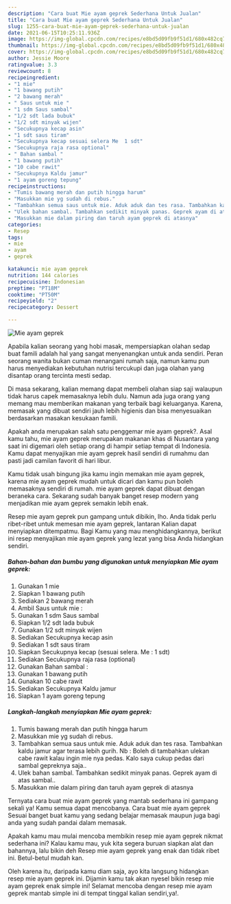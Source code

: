```yaml
---
description: "Cara buat Mie ayam geprek Sederhana Untuk Jualan"
title: "Cara buat Mie ayam geprek Sederhana Untuk Jualan"
slug: 1255-cara-buat-mie-ayam-geprek-sederhana-untuk-jualan
date: 2021-06-15T10:25:11.936Z
image: https://img-global.cpcdn.com/recipes/e8bd5d09fb9f51d1/680x482cq70/mie-ayam-geprek-foto-resep-utama.jpg
thumbnail: https://img-global.cpcdn.com/recipes/e8bd5d09fb9f51d1/680x482cq70/mie-ayam-geprek-foto-resep-utama.jpg
cover: https://img-global.cpcdn.com/recipes/e8bd5d09fb9f51d1/680x482cq70/mie-ayam-geprek-foto-resep-utama.jpg
author: Jessie Moore
ratingvalue: 3.3
reviewcount: 8
recipeingredient:
- "1 mie"
- "1 bawang putih"
- "2 bawang merah"
- " Saus untuk mie "
- "1 sdm Saus sambal"
- "1/2 sdt lada bubuk"
- "1/2 sdt minyak wijen"
- "Secukupnya kecap asin"
- "1 sdt saus tiram"
- "Secukupnya kecap sesuai selera Me  1 sdt"
- "Secukupnya raja rasa optional"
- " Bahan sambal "
- "1 bawang putih"
- "10 cabe rawit"
- "Secukupnya Kaldu jamur"
- "1 ayam goreng tepung"
recipeinstructions:
- "Tumis bawang merah dan putih hingga harum"
- "Masukkan mie yg sudah di rebus."
- "Tambahkan semua saus untuk mie. Aduk aduk dan tes rasa. Tambahkan kaldu jamur agar terasa lebih gurih. Nb : Boleh di tambahkan ulekan cabe rawit kalau ingin mie nya pedas. Kalo saya cukup pedas dari sambal gepreknya saja.."
- "Ulek bahan sambal. Tambahkan sedikit minyak panas. Geprek ayam di atas sambal.."
- "Masukkan mie dalam piring dan taruh ayam geprek di atasnya"
categories:
- Resep
tags:
- mie
- ayam
- geprek

katakunci: mie ayam geprek 
nutrition: 144 calories
recipecuisine: Indonesian
preptime: "PT18M"
cooktime: "PT50M"
recipeyield: "2"
recipecategory: Dessert

---
```



![Mie ayam geprek](https://img-global.cpcdn.com/recipes/e8bd5d09fb9f51d1/680x482cq70/mie-ayam-geprek-foto-resep-utama.jpg)

Apabila kalian seorang yang hobi masak, mempersiapkan olahan sedap buat famili adalah hal yang sangat menyenangkan untuk anda sendiri. Peran seorang  wanita bukan cuman menangani rumah saja, namun kamu pun harus menyediakan kebutuhan nutrisi tercukupi dan juga olahan yang disantap orang tercinta mesti sedap.

Di masa  sekarang, kalian memang dapat membeli olahan siap saji walaupun tidak harus capek memasaknya lebih dulu. Namun ada juga orang yang memang mau memberikan makanan yang terbaik bagi keluarganya. Karena, memasak yang dibuat sendiri jauh lebih higienis dan bisa menyesuaikan berdasarkan masakan kesukaan famili. 



Apakah anda merupakan salah satu penggemar mie ayam geprek?. Asal kamu tahu, mie ayam geprek merupakan makanan khas di Nusantara yang saat ini digemari oleh setiap orang di hampir setiap tempat di Indonesia. Kamu dapat menyajikan mie ayam geprek hasil sendiri di rumahmu dan pasti jadi camilan favorit di hari libur.

Kamu tidak usah bingung jika kamu ingin memakan mie ayam geprek, karena mie ayam geprek mudah untuk dicari dan kamu pun boleh memasaknya sendiri di rumah. mie ayam geprek dapat dibuat dengan beraneka cara. Sekarang sudah banyak banget resep modern yang menjadikan mie ayam geprek semakin lebih enak.

Resep mie ayam geprek pun gampang untuk dibikin, lho. Anda tidak perlu ribet-ribet untuk memesan mie ayam geprek, lantaran Kalian dapat menyiapkan ditempatmu. Bagi Kamu yang mau menghidangkannya, berikut ini resep menyajikan mie ayam geprek yang lezat yang bisa Anda hidangkan sendiri.

<!--inarticleads1-->

##### Bahan-bahan dan bumbu yang digunakan untuk menyiapkan Mie ayam geprek:

1. Gunakan 1 mie
1. Siapkan 1 bawang putih
1. Sediakan 2 bawang merah
1. Ambil  Saus untuk mie :
1. Gunakan 1 sdm Saus sambal
1. Siapkan 1/2 sdt lada bubuk
1. Gunakan 1/2 sdt minyak wijen
1. Sediakan Secukupnya kecap asin
1. Sediakan 1 sdt saus tiram
1. Siapkan Secukupnya kecap (sesuai selera. Me : 1 sdt)
1. Sediakan Secukupnya raja rasa (optional)
1. Gunakan  Bahan sambal :
1. Gunakan 1 bawang putih
1. Gunakan 10 cabe rawit
1. Sediakan Secukupnya Kaldu jamur
1. Siapkan 1 ayam goreng tepung




<!--inarticleads2-->

##### Langkah-langkah menyiapkan Mie ayam geprek:

1. Tumis bawang merah dan putih hingga harum
1. Masukkan mie yg sudah di rebus.
1. Tambahkan semua saus untuk mie. Aduk aduk dan tes rasa. Tambahkan kaldu jamur agar terasa lebih gurih. Nb : Boleh di tambahkan ulekan cabe rawit kalau ingin mie nya pedas. Kalo saya cukup pedas dari sambal gepreknya saja..
1. Ulek bahan sambal. Tambahkan sedikit minyak panas. Geprek ayam di atas sambal..
1. Masukkan mie dalam piring dan taruh ayam geprek di atasnya




Ternyata cara buat mie ayam geprek yang mantab sederhana ini gampang sekali ya! Kamu semua dapat mencobanya. Cara buat mie ayam geprek Sesuai banget buat kamu yang sedang belajar memasak maupun juga bagi anda yang sudah pandai dalam memasak.

Apakah kamu mau mulai mencoba membikin resep mie ayam geprek nikmat sederhana ini? Kalau kamu mau, yuk kita segera buruan siapkan alat dan bahannya, lalu bikin deh Resep mie ayam geprek yang enak dan tidak ribet ini. Betul-betul mudah kan. 

Oleh karena itu, daripada kamu diam saja, ayo kita langsung hidangkan resep mie ayam geprek ini. Dijamin kamu tak akan nyesel bikin resep mie ayam geprek enak simple ini! Selamat mencoba dengan resep mie ayam geprek mantab simple ini di tempat tinggal kalian sendiri,ya!.

